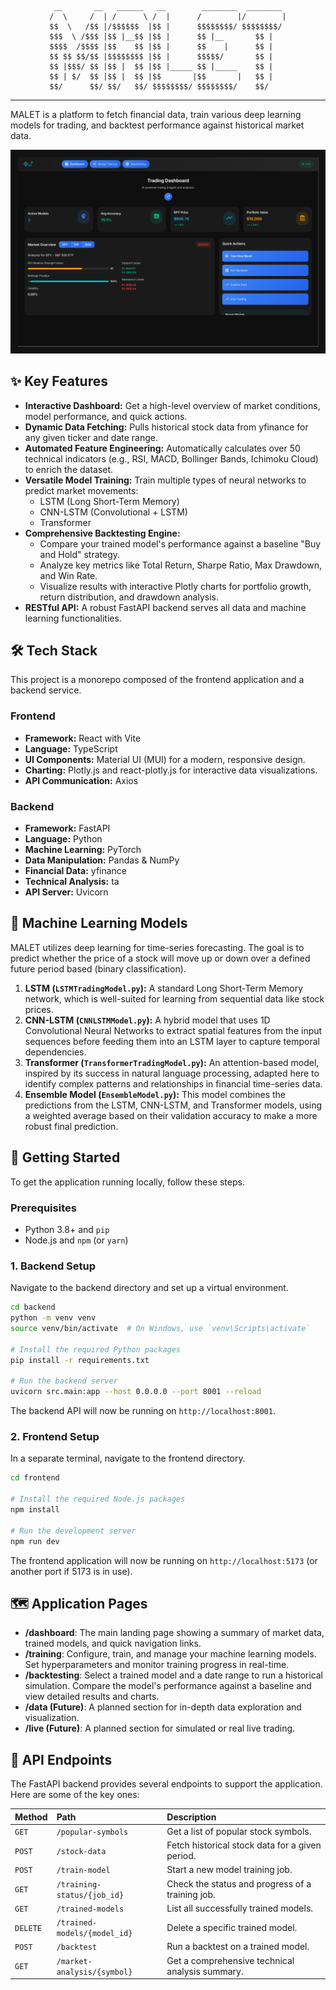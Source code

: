 <div align="center">
 
```
 __       __   ______   __        ________  ________ 
/  \     /  | /      \ /  |      /        |/        |
$$  \   /$$ |/$$$$$$  |$$ |      $$$$$$$$/ $$$$$$$$/ 
$$$  \ /$$$ |$$ |__$$ |$$ |      $$ |__       $$ |   
$$$$  /$$$$ |$$    $$ |$$ |      $$    |      $$ |   
$$ $$ $$/$$ |$$$$$$$$ |$$ |      $$$$$/       $$ |   
$$ |$$$/ $$ |$$ |  $$ |$$ |_____ $$ |_____    $$ |   
$$ | $/  $$ |$$ |  $$ |$$       |$$       |   $$ |   
$$/      $$/ $$/   $$/ $$$$$$$$/ $$$$$$$$/    $$/    
```
</div>

---                                                     

MALET is a platform to fetch financial data, train various deep learning models for trading, and backtest performance against historical market data.


![MALET dashboard](img/dashboard.svg)

## ✨ Key Features

* **Interactive Dashboard:** Get a high-level overview of market conditions, model performance, and quick actions.
* **Dynamic Data Fetching:** Pulls historical stock data from yfinance for any given ticker and date range.
* **Automated Feature Engineering:** Automatically calculates over 50 technical indicators (e.g., RSI, MACD, Bollinger Bands, Ichimoku Cloud) to enrich the dataset.
* **Versatile Model Training:** Train multiple types of neural networks to predict market movements:
    * LSTM (Long Short-Term Memory)
    * CNN-LSTM (Convolutional + LSTM)
    * Transformer
* **Comprehensive Backtesting Engine:**
    * Compare your trained model's performance against a baseline "Buy and Hold" strategy.
    * Analyze key metrics like Total Return, Sharpe Ratio, Max Drawdown, and Win Rate.
    * Visualize results with interactive Plotly charts for portfolio growth, return distribution, and drawdown analysis.
* **RESTful API:** A robust FastAPI backend serves all data and machine learning functionalities.

## 🛠️ Tech Stack

This project is a monorepo composed of the frontend application and a backend service.

### Frontend

* **Framework:** React with Vite
* **Language:** TypeScript
* **UI Components:** Material UI (MUI) for a modern, responsive design.
* **Charting:** Plotly.js and react-plotly.js for interactive data visualizations.
* **API Communication:** Axios

### Backend

* **Framework:** FastAPI
* **Language:** Python
* **Machine Learning:** PyTorch
* **Data Manipulation:** Pandas & NumPy
* **Financial Data:** yfinance
* **Technical Analysis:** ta
* **API Server:** Uvicorn

## 🧠 Machine Learning Models

MALET utilizes deep learning for time-series forecasting. The goal is to predict whether the price of a stock will move up or down over a defined future period based (binary classification).

1.  **LSTM (`LSTMTradingModel.py`):** A standard Long Short-Term Memory network, which is well-suited for learning from sequential data like stock prices.
2.  **CNN-LSTM (`CNNLSTMModel.py`):** A hybrid model that uses 1D Convolutional Neural Networks to extract spatial features from the input sequences before feeding them into an LSTM layer to capture temporal dependencies.
3.  **Transformer (`TransformerTradingModel.py`):** An attention-based model, inspired by its success in natural language processing, adapted here to identify complex patterns and relationships in financial time-series data.
4.  **Ensemble Model (`EnsembleModel.py`):** This model combines the predictions from the LSTM, CNN-LSTM, and Transformer models, using a weighted average based on their validation accuracy to make a more robust final prediction.

## 🚀 Getting Started

To get the application running locally, follow these steps.

### Prerequisites

* Python 3.8+ and `pip`
* Node.js and `npm` (or `yarn`)

### 1. Backend Setup

Navigate to the backend directory and set up a virtual environment.

```bash
cd backend
python -m venv venv
source venv/bin/activate  # On Windows, use `venv\Scripts\activate`

# Install the required Python packages
pip install -r requirements.txt

# Run the backend server
uvicorn src.main:app --host 0.0.0.0 --port 8001 --reload
```

The backend API will now be running on `http://localhost:8001`.

### 2. Frontend Setup

In a separate terminal, navigate to the frontend directory.

```bash
cd frontend

# Install the required Node.js packages
npm install

# Run the development server
npm run dev
```

The frontend application will now be running on `http://localhost:5173` (or another port if 5173 is in use).

## 🗺️ Application Pages

* **/dashboard**: The main landing page showing a summary of market data, trained models, and quick navigation links.
* **/training**: Configure, train, and manage your machine learning models. Set hyperparameters and monitor training progress in real-time.
* **/backtesting**: Select a trained model and a date range to run a historical simulation. Compare the model's performance against a baseline and view detailed results and charts.
* **/data (Future)**: A planned section for in-depth data exploration and visualization.
* **/live (Future)**: A planned section for simulated or real live trading.

## 🔗 API Endpoints

The FastAPI backend provides several endpoints to support the application. Here are some of the key ones:

| Method | Path                               | Description                                     |
| :----- | :--------------------------------- | :---------------------------------------------- |
| `GET`  | `/popular-symbols`                 | Get a list of popular stock symbols.            |
| `POST` | `/stock-data`                      | Fetch historical stock data for a given period. |
| `POST` | `/train-model`                     | Start a new model training job.                 |
| `GET`  | `/training-status/{job_id}`        | Check the status and progress of a training job.|
| `GET`  | `/trained-models`                  | List all successfully trained models.           |
| `DELETE`| `/trained-models/{model_id}`      | Delete a specific trained model.                |
| `POST` | `/backtest`                        | Run a backtest on a trained model.              |
| `GET`  | `/market-analysis/{symbol}`        | Get a comprehensive technical analysis summary. |
